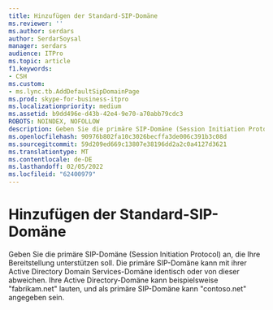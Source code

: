 ```yaml
---
title: Hinzufügen der Standard-SIP-Domäne
ms.reviewer: ''
ms.author: serdars
author: SerdarSoysal
manager: serdars
audience: ITPro
ms.topic: article
f1.keywords:
- CSH
ms.custom:
- ms.lync.tb.AddDefaultSipDomainPage
ms.prod: skype-for-business-itpro
ms.localizationpriority: medium
ms.assetid: b9dd496e-d43b-42e4-9e70-a70abb79cdc3
ROBOTS: NOINDEX, NOFOLLOW
description: Geben Sie die primäre SIP-Domäne (Session Initiation Protocol) an, die Ihre Bereitstellung unterstützen soll. Die primäre SIP-Domäne kann mit ihrer Active Directory Domain Services-Domäne identisch oder von dieser abweichen. Ihre Active Directory-Domäne kann beispielsweise "fabrikam.net" lauten, und als primäre SIP-Domäne kann "contoso.net" angegeben sein.
ms.openlocfilehash: 90976b802fa10c3026becffa3de006c391b3c08d
ms.sourcegitcommit: 59d209ed669c13807e38196dd2a2c0a4127d3621
ms.translationtype: MT
ms.contentlocale: de-DE
ms.lasthandoff: 02/05/2022
ms.locfileid: "62400979"
---
```

# <a name="add-default-sip-domain"></a>Hinzufügen der Standard-SIP-Domäne
 
Geben Sie die primäre SIP-Domäne (Session Initiation Protocol) an, die Ihre Bereitstellung unterstützen soll. Die primäre SIP-Domäne kann mit ihrer Active Directory Domain Services-Domäne identisch oder von dieser abweichen. Ihre Active Directory-Domäne kann beispielsweise "fabrikam.net" lauten, und als primäre SIP-Domäne kann "contoso.net" angegeben sein.
  

